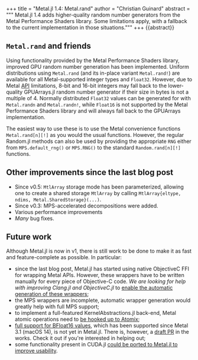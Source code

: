 +++
title = "Metal.jl 1.4: Metal.rand"
author = "Christian Guinard"
abstract = """
  Metal.jl 1.4 adds higher-quality random number generators from the Metal Performance
  Shaders library. Some limitations apply, with a fallback to the current implementation
  in those situations."""
+++
{{abstract}}

## `Metal.rand` and friends

Using functionality provided by the Metal Performance Shaders library, improved GPU random number
generation has been implemented. Uniform distributions using `Metal.rand` (and its in-place
variant `Metal.rand!`) are available for all Metal-supported integer types and `Float32`.
However, due to Metal [API](https://developer.apple.com/documentation/metal/mtlblitcommandencoder/1400767-copyfrombuffer?language=objc)
limitations, 8-bit and 16-bit integers may fall back to the lower-quality GPUArrays.jl random
number generator if their size in bytes is not a multiple of 4. Normally distributed `Float32` values can be
generated for with `Metal.randn` and `Metal.randn!`, while `Float16` is not supported by the Metal
Performance Shaders library and will always fall back to the GPUArrays implementation.

The easiest way to use these is to use the Metal convenience functions `Metal.rand[n][!]`
as you would the usual functions. However, the regular Random.jl methods can also be used
by providing the appropriate `RNG` either from `MPS.default_rng()` or `MPS.RNG()` to the
standard `Random.rand[n][!]` functions.



## Other improvements since the last blog post

- Since v0.5: `MtlArray` storage mode has been parameterized, allowing one to create a shared storage `MtlArray`
  by calling `MtlArray{eltype, ndims, Metal.SharedStorage}(...)`.
- Since v0.3: MPS-accelerated decompositions were added.
- Various performance improvements
- *Many* bug fixes.


## Future work

Although Metal.jl is now in v1, there is still work to be done to make it as fast and
feature-complete as possible. In particular:

- since the last blog post, Metal.jl has started using native ObjectiveC FFI for wrapping
  Metal APIs. However, these wrappers have to be written manually for every piece of
  Objective-C code. *We are looking for help with improving Clang.jl and ObjectiveC.jl* to [enable
  the automatic generation of these wrappers](https://github.com/JuliaInterop/ObjectiveC.jl/issues/41);
- the MPS wrappers are incomplete, automatic wrapper generation would greatly help with
  full MPS support;
- to implement a full-featured KernelAbstractions.jl back-end, Metal atomic operations need to [be
  hooked up to Atomix](https://github.com/JuliaGPU/Metal.jl/issues/218);
- [full support for BFloat16 values](https://github.com/JuliaGPU/Metal.jl/issues/298),
  which has been supported since Metal 3.1 (macOS 14), is not yet in Metal.jl. There is,
  however, a [draft PR](https://github.com/JuliaGPU/Metal.jl/pull/446) in the works. Check it out
  if you're interested in helping out;
- some functionality present in CUDA.jl [could be ported to Metal.jl to improve usability](https://github.com/JuliaGPU/Metal.jl/issues/443).
